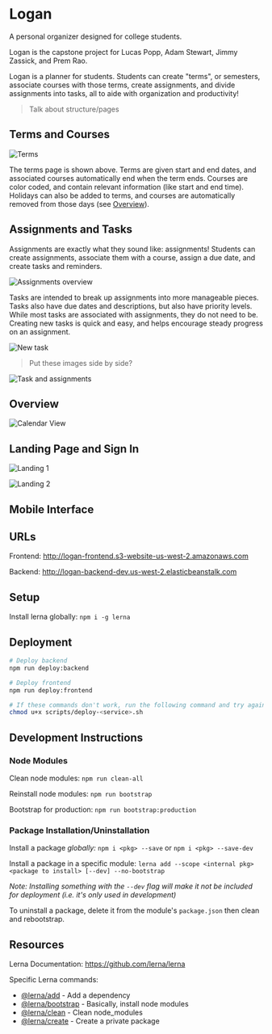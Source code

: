# Logan

A personal organizer designed for college students.

Logan is the capstone project for Lucas Popp, Adam Stewart, Jimmy Zassick, and Prem Rao.

Logan is a planner for students. Students can create "terms", or semesters, associate courses with those terms, create assignments, and divide assignments into tasks, all to aide with organization and productivity!

> Talk about structure/pages

## Terms and Courses

![Terms](./screenshots/Terms.png)

The terms page is shown above. Terms are given start and end dates, and associated courses automatically end when the term ends. Courses are color coded, and contain relevant information (like start and end time). Holidays can also be added to terms, and courses are automatically removed from those days (see [Overview](#overview)).

## Assignments and Tasks
Assignments are exactly what they sound like: assignments! Students can create assignments, associate them with a course, assign a due date, and create tasks and reminders.

![Assignments overview](./screenshots/Assignments.png)

Tasks are intended to break up assignments into more manageable pieces. Tasks also have due dates and descriptions, but also have priority levels. While most tasks are associated with assignments, they do not need to be. Creating new tasks is quick and easy, and helps encourage steady progress on an assignment.

![New task](./screenshots/Newtask.png)

> Put these images side by side?

![Task and assignments](./screenshots/Tasks.png)

## Overview

![Calendar View](./screenshots/Overview.png)

## Landing Page and Sign In

![Landing 1](./screenshots/Landing1.png)

![Landing 2](./screenshots/Landing2.png)

## Mobile Interface

## URLs

Frontend: http://logan-frontend.s3-website-us-west-2.amazonaws.com

Backend: http://logan-backend-dev.us-west-2.elasticbeanstalk.com

## Setup

Install lerna globally: `npm i -g lerna`

## Deployment

```bash
# Deploy backend
npm run deploy:backend

# Deploy frontend
npm run deploy:frontend

# If these commands don't work, run the following command and try again
chmod u+x scripts/deploy-<service>.sh
```

## Development Instructions

### Node Modules

Clean node modules: `npm run clean-all`

Reinstall node modules: `npm run bootstrap`

Bootstrap for production: `npm run bootstrap:production`

### Package Installation/Uninstallation

Install a package _globally:_ `npm i <pkg> --save` or `npm i <pkg> --save-dev`

Install a package in a specific module: `lerna add --scope <internal pkg> <package to install> [--dev] --no-bootstrap`

*Note: Installing something with the `--dev` flag will make it not be included for deployment (i.e. it's only used in development)*

To uninstall a package, delete it from the module's `package.json` then clean and rebootstrap.

## Resources

Lerna Documentation: https://github.com/lerna/lerna

Specific Lerna commands:
- [@lerna/add](https://github.com/lerna/lerna/tree/master/commands/add#readme) - Add a dependency
- [@lerna/bootstrap](https://github.com/lerna/lerna/tree/master/commands/bootstrap#readme) - Basically, install node modules
- [@lerna/clean](https://github.com/lerna/lerna/tree/master/commands/clean#readme) - Clean node_modules
- [@lerna/create](https://github.com/lerna/lerna/tree/master/commands/create#readme) - Create a private package
